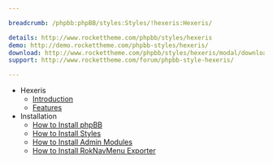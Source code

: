 ```yaml
---

breadcrumb: /phpbb:phpBB/styles:Styles/!hexeris:Hexeris/

details: http://www.rockettheme.com/phpbb/styles/hexeris
demo: http://demo.rockettheme.com/phpbb-styles/hexeris/
download: http://www.rockettheme.com/phpbb/styles/hexeris/modal/downloads
support: http://www.rockettheme.com/forum/phpbb-style-hexeris/

---
```


* Hexeris
	* [Introduction](INDEX.md#introduction)
	* [Features](INDEX.md#features)
* Installation
	* [How to Install phpBB](../../start/install.md)
	* [How to Install Styles](../../start/styles.md)
	* [How to Install Admin Modules](../../start/styles.md#installing-administrative-modules)
	* [How to Install RokNavMenu Exporter](../../modules/roknavmenu.md)